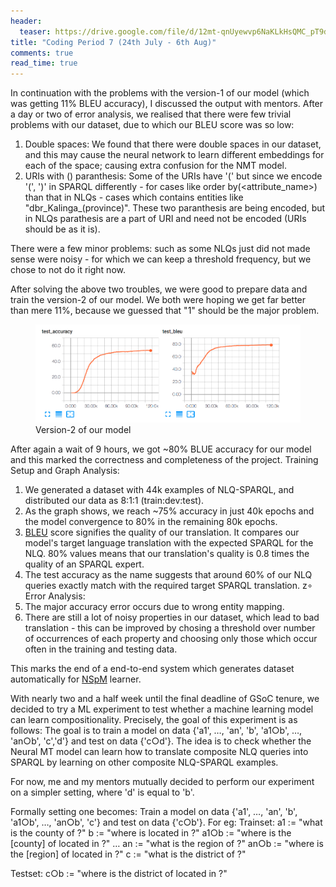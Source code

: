 ```yaml
---
header:
  teaser: https://drive.google.com/file/d/12mt-qnUyewvp6NaKLkHsQMC_pT9dQB9C/view?usp=sharing
title: "Coding Period 7 (24th July - 6th Aug)"
comments: true
read_time: true
---
```




In continuation with the problems with the version-1 of our model (which was getting 11% BLEU accuracy), I discussed the output with mentors. After a day or two of error analysis, we realised that there were few trivial problems with our dataset, due to which our BLEU score was so low:

1. Double spaces: We found that there were double spaces in our dataset, and this may cause the neural network to learn different embeddings for each of the space; causing extra confusion for the NMT model.
2. URIs with () paranthesis: Some of the URIs have '(' but since we encode '(', ')' in SPARQL differently - for cases like order by(<attribute_name>) than that in NLQs - cases which contains entities like "dbr_Kalinga_(province)". These two paranthesis are being encoded, but in NLQs parathesis are a part of URI and need not be encoded (URIs should be as it is).

There were a few minor problems: such as some NLQs just did not made sense were noisy - for which we can keep a threshold frequency, but we chose to not do it right now.

After solving the above two troubles, we were good to prepare data and train the version-2 of our model. We both were hoping we get far better than mere 11%, because we guessed that "1" should be the major problem.

<figure>
    <img src="/assets/images/BLEU.png">
    <figcaption>Version-2 of our model</figcaption>
</figure>

After again a wait of 9 hours, we got ~80% BLUE accuracy for our model and this marked the correctness and completeness of the project. 
Training Setup and Graph Analysis:
1. We generated a dataset with 44k examples of NLQ-SPARQL, and distributed our data as 8:1:1 (train:dev:test).
2. As the graph shows, we reach ~75% accuracy in just 40k epochs and the model convergence to 80% in the remaining 80k epochs. 
3. [BLEU](https://en.wikipedia.org/wiki/BLEU) score signifies the quality of our translation. It compares our model's target language translation with the expected SPARQL for the NLQ. 80% values means that our translation's quality is 0.8 times the quality of an SPARQL expert.
4. The test accuracy as the name suggests that around 60% of our NLQ queries exactly match with the required target SPARQL translation.
z∘
Error Analysis:
1. The major accuracy error occurs due to wrong entity mapping.
2. There are still a lot of noisy properties in our dataset, which lead to bad translation - this can be improved by chosing a threshold over number of occurrences of each property and choosing only those which occur often in the training and testing data.

This marks the end of a end-to-end system which generates dataset automatically for [NSpM](https://github.com/AKSW/NSpM) learner.

With nearly two and a half week until the final deadline of GSoC tenure, we decided to try a ML experiment to test whether a machine learning model can learn compositionality. Precisely, the goal of this experiment is as follows:
The goal is to train a model on data {'a1', …, 'an', 'b', 'a1○b', …, 'an○b', 'c','d'} and test on data {'c○d'}.
The idea is to check whether the Neural MT model can learn how to translate composite NLQ queries into SPARQL by learning on other composite NLQ-SPARQL examples.

For now, me and my mentors mutually decided to perform our experiment on a simpler setting, where 'd' is equal to 'b'.

Formally setting one becomes: Train a model on data {'a1', …, 'an', 'b', 'a1○b', …, 'an○b', 'c'} and test on data {'c○b'}.
For eg:
Trainset:
a1 := "what is the county of <X> ?"
b := "where is <X> located in ?"
a1○b := "where is the [county] of <X> located in ?"
…
an := "what is the region of <X> ?"
an○b := "where is the [region] of <X> located in ?"
c := "what is the district of <X> ?"

Testset:
c○b := "where is the district of <X> located in ?"




